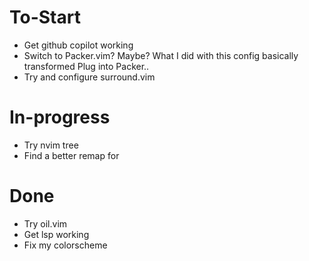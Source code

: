# To-Start
- Get github copilot working
- Switch to Packer.vim? Maybe? What I did with this config basically transformed Plug into Packer..
- Try and configure surround.vim

# In-progress
- Try nvim tree
- Find a better remap for <c-w>

# Done
- Try oil.vim
- Get lsp working
- Fix my colorscheme

